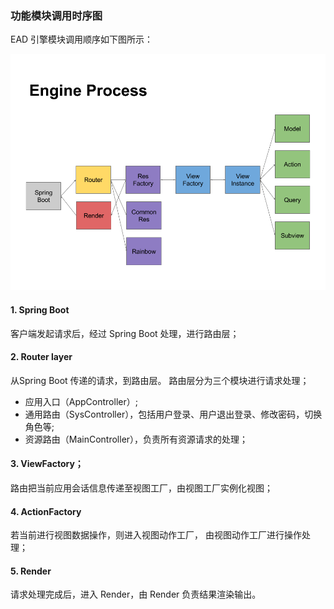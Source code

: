### 功能模块调用时序图

EAD 引擎模块调用顺序如下图所示：

![PNG](..\images\7.png)

#### 1. Spring Boot

客户端发起请求后，经过 Spring Boot 处理，进行路由层；

#### 2. Router layer

从Spring Boot 传递的请求，到路由层。
路由层分为三个模块进行请求处理；

- 应用入口（AppController）;
- 通用路由（SysController），包括用户登录、用户退出登录、修改密码，切换角色等;
- 资源路由（MainController），负责所有资源请求的处理；

#### 3. ViewFactory；

路由把当前应用会话信息传递至视图工厂，由视图工厂实例化视图；

#### 4. ActionFactory

若当前进行视图数据操作，则进入视图动作工厂， 由视图动作工厂进行操作处理；

#### 5. Render

请求处理完成后，进入 Render，由 Render 负责结果渲染输出。


